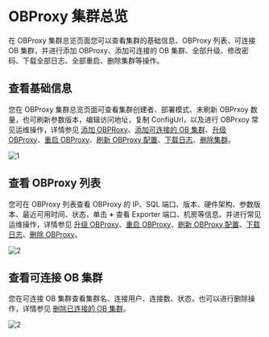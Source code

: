 OBProxy 集群总览 
=================================

在 OBProxy 集群总览页面您可以查看集群的基础信息、OBProxy 列表、可连接 OB 集群，并进行添加 OBProxy、添加可连接的 OB 集群、全部升级、修改密码、下载全部日志、全部重启、删除集群等操作。

查看基础信息 
---------------------------

您在 OBProxy 集群总览页面可查看集群创建者、部署模式、未刷新 OBPrxoy 数量，也可刷新参数版本，编辑访问地址，复制 ConfigUrl，以及进行 OBPrxoy 常见运维操作，详情参见 [添加 OBPRoxy](../../8.obproxy-management/6.add-obproxy.md)、[添加可连接的 OB 集群](../../8.obproxy-management/10.add-a-connectable-ob-cluster.md)、[升级 OBProxy](../../8.obproxy-management/5.upgrade-obproxy.md)、[重启 OBProxy](../../8.obproxy-management/4.restart-obproxy.md)、[刷新 OBProxy 配置](../../8.obproxy-management/7.refresh-obproxy-configuration.md)、[下载日志](../../4.manage-clusters/3.basic-operations/15.download-log.md)、[删除集群](../../4.manage-clusters/3.basic-operations/3.delete-a-cluster.md)。

![1](https://help-static-aliyun-doc.aliyuncs.com/assets/img/zh-CN/5470460261/p265886.png)

查看 OBProxy 列表 
----------------------------------

您可在 OBProxy 列表查看 OBProxy 的 IP、SQL 端口、版本、硬件架构、参数版本、最近可用时间、状态，单击 **+** 查看 Exporter 端口、机房等信息。并进行常见运维操作，详情参见 [升级 OBProxy](../../8.obproxy-management/5.upgrade-obproxy.md)、[重启 OBProxy](../../8.obproxy-management/4.restart-obproxy.md)、[刷新 OBProxy 配置](../../8.obproxy-management/7.refresh-obproxy-configuration.md)、[下载日志](../../4.manage-clusters/3.basic-operations/15.download-log.md)、[删除 OBProxy](../../8.obproxy-management/3.delete-obproxy.md)。

![2](https://help-static-aliyun-doc.aliyuncs.com/assets/img/zh-CN/6470460261/p265887.png)

查看可连接 OB 集群 
--------------------------------

您在可连接 OB 集群查看集群名、连接用户、连接数、状态，也可以进行删除操作，详情参见 [删除已连接的 OB 集群](../../8.obproxy-management/14.delete-a-connected-ob-cluster.md)。

![2](https://help-static-aliyun-doc.aliyuncs.com/assets/img/zh-CN/6470460261/p265888.png)
